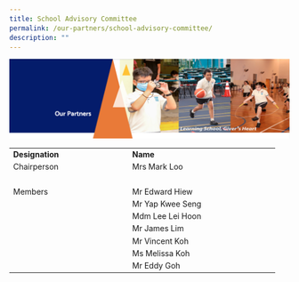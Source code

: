 ```yaml
---
title: School Advisory Committee
permalink: /our-partners/school-advisory-committee/
description: ""
---
```

<img src="/images/OurPartners.png">
<table class="ive_eobj_left iveo_table ives_tab_1">
<tbody>
<tr>
<td width="200px"><strong>Designation</strong></td>
<td width="250px"><strong>Name</strong></td>
</tr>
<tr>
<td>Chairperson</td>
<td>Mrs Mark Loo</td>
</tr>
<tr>
<td>&nbsp;</td>
<td>&nbsp;</td>
</tr>
<tr>
<td>Members</td>
<td>Mr Edward Hiew</td>
</tr>
<tr>
<td>&nbsp;</td>
<td>Mr Yap Kwee Seng</td>
</tr>
<tr>
<td>&nbsp;</td>
<td>Mdm Lee Lei Hoon</td>
</tr>
<tr>
<td>&nbsp;</td>
<td>Mr James Lim</td>
</tr>
<tr>
<td>&nbsp;</td>
<td>Mr Vincent Koh</td>
</tr>
<tr>
<td>&nbsp;</td>
<td>Ms Melissa Koh</td>
</tr>
<tr>
<td>&nbsp;</td>
<td>Mr Eddy Goh&nbsp;</td>
</tr>
</tbody>
</table>